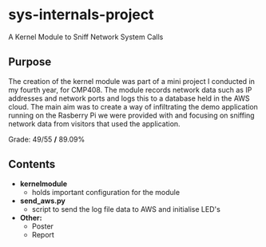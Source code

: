 # sys-internals-project
 A Kernel Module to Sniff Network System Calls

## Purpose
The creation of the kernel module was part of a mini project I conducted in my fourth year, for CMP408. The module records network data such as IP addresses and network ports and logs this to a database held in the AWS cloud. The main aim was to create a way of infiltrating the demo application running on the Rasberry Pi we were provided with and focusing on sniffing network data from visitors that used the application.

Grade: 49/55 **/** 89.09%

## Contents

* **kernelmodule**
    * holds important configuration for the module
* **send_aws.py**
    * script to send the log file data to AWS and initialise LED's
* **Other:**
    * Poster
    * Report
